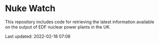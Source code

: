 # Nuke Watch

This repository includes code for retrieving the latest information available on the output of EDF nuclear power plants in the UK.

Last updated: 2022-02-18 07:08